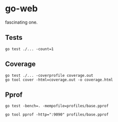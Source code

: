 # go-web

fascinating one.

## Tests

```shell
go test ./... -count=1
```

## Coverage

```shell
go test ./... -coverprofile coverage.out
go tool cover -html=coverage.out -o coverage.html
```

## Pprof

```shell
go test -bench=. -mempofile=profiles/base.pprof
```

```shell
go tool pprof -http=":9090" profiles/base.pprof
```

